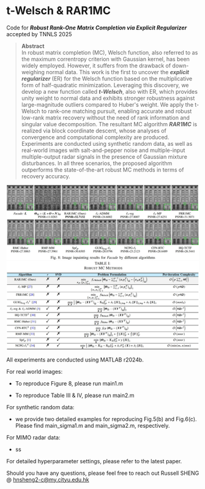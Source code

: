 # t-Welsch & RAR1MC
Code for ___Robust Rank-One Matrix Completion via Explicit Regularizer___ accepted by TNNLS 2025
> **Abstract**  
> In robust matrix completion (MC), Welsch function, also referred to as the maximum correntropy criterion with Gaussian kernel, has been widely employed. However, it suffers from the drawback of down-weighing normal data. This work is the first to uncover the ___explicit regularizer___ (ER) for the Welsch function based on the multiplicative form of half-quadratic minimization. Leveraging this discovery, we develop a new function called ___t-Welsch___, also with ER, which provides unity weight to normal data and exhibits stronger robustness against large-magnitude outliers compared to Huber's weight. We apply the t-Welsch to rank-one matching pursuit, enabling accurate and robust low-rank matrix recovery without the need of rank information and singular value decomposition. The resultant MC algorithm ___RAR1MC___ is realized via block coordinate descent, whose analyses of convergence and computational complexity are produced. Experiments are conducted using synthetic random data, as well as real-world images with salt-and-pepper noise and multiple-input multiple-output radar signals in the presence of Gaussian mixture disturbances. In all three scenarios, the proposed algorithm outperforms the state-of-the-art robust MC methods in terms of recovery accuracy.

<img src="https://github.com/ShuDun23/t-Welsch-and-RAR1MC/blob/main/figures/Fig8.png" width="800px">

<img src="https://github.com/ShuDun23/t-Welsch-and-RAR1MC/blob/main/figures/table1.png" width="800px">

All experiments are conducted using MATLAB r2024b.

For real world images:

- To reproduce Figure 8, please run main1.m

- To reproduce Table III & IV, please run main2.m

For synthetic random data:

- we provide two detailed examples for reproducing Fig.5(b) and Fig.6(c). Please find main_sigma1.m and main_sigma2.m, respectively.

For MIMO radar data:

- ss

For detailed hyperparameter settings, please refer to the latest paper.

Should you have any questions, please feel free to reach out Russell SHENG @ hnsheng2-c@my.cityu.edu.hk
